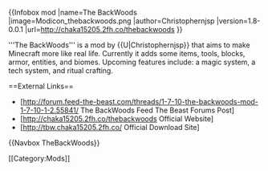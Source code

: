 {{Infobox mod
|name=The BackWoods
|image=Modicon_thebackwoods.png
|author=Christophernjsp
|version=1.8-0.0.1
|url=http://chaka15205.2fh.co/thebackwoods
}}

'''The BackWoods''' is a mod by {{U|Christophernjsp}} that aims to make Minecraft more like real life. Currently it adds some items, tools, blocks, armor, entities, and biomes. Upcoming features include: a magic system, a tech system, and ritual crafting.

==External Links==
* [http://forum.feed-the-beast.com/threads/1-7-10-the-backwoods-mod-1-7-10-1-2.55841/ The BackWoods Feed The Beast Forums Post]
* [http://chaka15205.2fh.co/thebackwoods Official Website]
* [http://tbw.chaka15205.2fh.co/ Official Download Site]


{{Navbox TheBackWoods}}

[[Category:Mods]]
<languages/>
